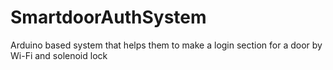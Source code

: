 # SmartdoorAuthSystem
Arduino based system that helps them to make a login section for a door by Wi-Fi and solenoid lock
